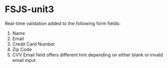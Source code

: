 # FSJS-unit3
Real-time validation added to the following form fields:
1. Name
2. Email
3. Credit Card Number
4. Zip Code
5. CVV
Email field offers different hint depending on either blank or invald email input